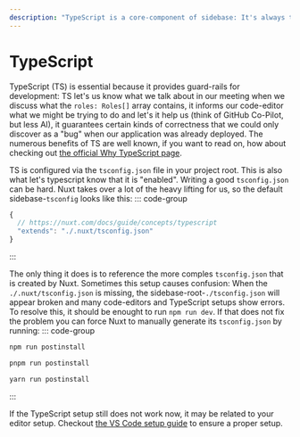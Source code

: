 ```yaml
---
description: "TypeScript is a core-component of sidebase: It's always there and ensures that production-ready apps can be developed smoothly by avoiding unexpected runtime typing problems, auto-completing during development and more. Learn how to use TypeScript with sidebase here."
---
```

# TypeScript

TypeScript (TS) is essential because it provides guard-rails for development: TS let's us know what we talk about in our meeting when we discuss what the `roles: Roles[]` array contains, it informs our code-editor what we might be trying to do and let's it help us (think of GitHub Co-Pilot, but less AI), it guarantees certain kinds of correctness that we could only discover as a "bug" when our application was already deployed. The numerous benefits of TS are well known, if you want to read on, how about checking out [the official Why TypeScript page](https://www.typescriptlang.org/why-create-typescript).

TS is configured via the `tsconfig.json` file in your project root. This is also what let's typescript know that it is "enabled". Writing a good `tsconfig.json` can be hard. Nuxt takes over a lot of the heavy lifting for us, so the default sidebase-`tsconfig` looks like this:
::: code-group
```ts [tsconfig.ts]
{
  // https://nuxt.com/docs/guide/concepts/typescript
  "extends": "./.nuxt/tsconfig.json"
}
```
:::

The only thing it does is to reference the more comples `tsconfig.json` that is created by Nuxt. Sometimes this setup causes confusion: When the `./.nuxt/tsconfig.json` is missing, the sidebase-root-`./tsconfig.json` will appear broken and many code-editors and TypeScript setups show errors. To resolve this, it should be enought to run `npm run dev`. If that does not fix the problem you can force Nuxt to manually generate its `tsconfig.json` by running:
::: code-group
```bash [npm]
npm run postinstall
```
```bash [pnpm]
pnpm run postinstall
```
```bash [yarn]
yarn run postinstall
```
:::

If the TypeScript setup still does not work now, it may be related to your editor setup. Checkout [the VS Code setup guide](/resources/coding-setup) to ensure a proper setup.
